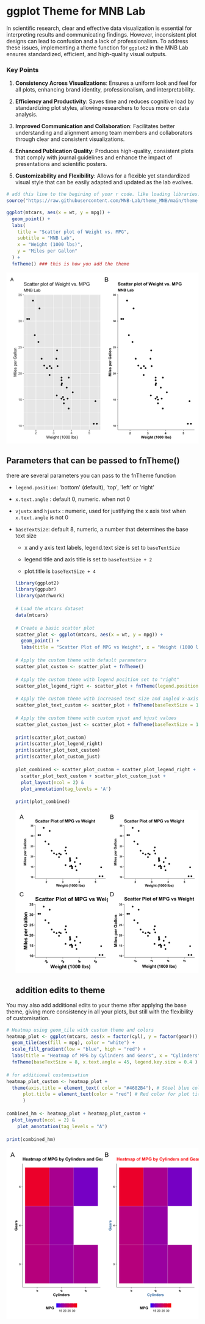 # ggplot Theme for MNB Lab

In scientific research, clear and effective data visualization is essential for interpreting results and communicating findings. However, inconsistent plot designs can lead to confusion and a lack of professionalism. To address these issues, implementing a theme function for `ggplot2` in the MNB Lab ensures standardized, efficient, and high-quality visual outputs.

### Key Points

1.  **Consistency Across Visualizations**: Ensures a uniform look and feel for all plots, enhancing brand identity, professionalism, and interpretability.

2.  **Efficiency and Productivity**: Saves time and reduces cognitive load by standardizing plot styles, allowing researchers to focus more on data analysis.

3.  **Improved Communication and Collaboration**: Facilitates better understanding and alignment among team members and collaborators through clear and consistent visualizations.

4.  **Enhanced Publication Quality**: Produces high-quality, consistent plots that comply with journal guidelines and enhance the impact of presentations and scientific posters.

5.  **Customizability and Flexibility**: Allows for a flexible yet standardized visual style that can be easily adapted and updated as the lab evolves.

``` r
# add this line to the begining of your r code. like loading libraries.
source("https://raw.githubusercontent.com/MNB-Lab/theme_MNB/main/theme.R")
```

``` r
ggplot(mtcars, aes(x = wt, y = mpg)) +
  geom_point() +
  labs(
    title = "Scatter plot of Weight vs. MPG",
    subtitle = "MNB Lab",
    x = "Weight (1000 lbs)",
    y = "Miles per Gallon"
  ) +
  fnTheme() ### this is how you add the theme
```

[![**A:** plot before applying the them **B:** after applying the theme fnTheme()](plots/mtcars_scatter.png)](plots/mtcars_scatter.png)

## Parameters that can be passed to fnTheme()

there are several parameters you can pass to the fnTheme function

-   `legend.position`: 'bottom' (default), 'top', 'left' or 'right'

-   `x.text.angle` : default 0, numeric. when not 0

-   `vjustx` and `hjustx` : numeric, used for justifying the x axis text when `x.text.angle` is not 0

-   `baseTextSize`: default 8, numeric, a number that determines the base text size

    -   x and y axis text labels, legend.text size is set to `baseTextSize`

    -   legend title and axis title is set to `baseTextSize + 2`

    -   plot.title is `baseTextSize + 4`

    ``` r
    library(ggplot2)
    library(ggpubr)
    library(patchwork)

    # Load the mtcars dataset
    data(mtcars)

    # Create a basic scatter plot
    scatter_plot <- ggplot(mtcars, aes(x = wt, y = mpg)) +
      geom_point() +
      labs(title = "Scatter Plot of MPG vs Weight", x = "Weight (1000 lbs)", y = "Miles per Gallon") 

    # Apply the custom theme with default parameters
    scatter_plot_custom <- scatter_plot + fnTheme()

    # Apply the custom theme with legend position set to "right"
    scatter_plot_legend_right <- scatter_plot + fnTheme(legend.position = "right")

    # Apply the custom theme with increased text size and angled x-axis text
    scatter_plot_text_custom <- scatter_plot + fnTheme(baseTextSize = 12, x.text.angle = 45)

    # Apply the custom theme with custom vjust and hjust values
    scatter_plot_custom_just <- scatter_plot + fnTheme(baseTextSize = 10, x.text.angle = 60, vjustx = 0.5, hjustx = 0.5)

    print(scatter_plot_custom)
    print(scatter_plot_legend_right)
    print(scatter_plot_text_custom)
    print(scatter_plot_custom_just)

    plot_combined <- scatter_plot_custom + scatter_plot_legend_right +
      scatter_plot_text_custom + scatter_plot_custom_just +
      plot_layout(ncol = 2) &
      plot_annotation(tag_levels = 'A')

    print(plot_combined)
    ```

    ![A: Basic plot with theme, B: Legend Position C: baseTextSize & X axis Labels D: justification vjust and hjust for x axis text](plots/mtCars_Parameters.png)

    ## addition edits to theme

You may also add additional edits to your theme after applying the base theme, giving more consistency in all your plots, but still with the flexibility of customisation.

``` r
# Heatmap using geom_tile with custom theme and colors
heatmap_plot <- ggplot(mtcars, aes(x = factor(cyl), y = factor(gear))) +
  geom_tile(aes(fill = mpg), color = "white") +
  scale_fill_gradient(low = "blue", high = "red") +
  labs(title = "Heatmap of MPG by Cylinders and Gears", x = "Cylinders", y = "Gears", fill = "MPG") +
  fnTheme(baseTextSize = 8, x.text.angle = 45, legend.key.size = 0.4 )

# for additional customisation
heatmap_plot_custom <- heatmap_plot + 
  theme(axis.title = element_text( color = "#4682B4"), # Steel blue color for axis titles
      plot.title = element_text(color = "red") # Red color for plot title
      )

combined_hm <- heatmap_plot + heatmap_plot_custom + 
  plot_layout(ncol = 2) &
    plot_annotation(tag_levels = "A")

print(combined_hm)
```

![A: Heatmap with fnTheme B: Heatmap with additional customisation X-axis & Y-axis labels and plot tile colors](plots/mtcars_themeCustomisation.png)

